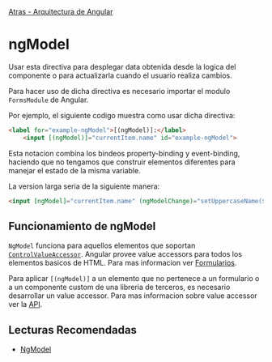 [Atras - Arquitectura de Angular](https://github.com/daniel18acevedo/DA2-Tecnologia/blob/angular/angular-architecture.md)

# ngModel

Usar esta directiva para desplegar data obtenida desde la logica del componente o para actualizarla cuando el usuario realiza cambios.

Para hacer uso de dicha directiva es necesario importar el modulo `FormsModule` de Angular.

Por ejemplo, el siguiente codigo muestra como usar dicha directiva:

```HTML
<label for="example-ngModel">[(ngModel)]:</label>
    <input [(ngModel)]="currentItem.name" id="example-ngModel">
```

Esta notacion combina los bindeos property-binding y event-binding, haciendo que no tengamos que construir elementos diferentes para manejar el estado de la misma variable.

La version larga seria de la siguiente manera:

```HTML
<input [ngModel]="currentItem.name" (ngModelChange)="setUppercaseName($event)" id="example-uppercase">
```

## Funcionamiento de ngModel

`NgModel` funciona para aquellos elementos que soportan [`ControlValueAccessor`](https://angular.dev/api/forms/ControlValueAccessor). Angular provee value accessors para todos los elementos basicos de HTML. Para mas informacion ver [Formularios](https://angular.dev/guide/forms).

Para aplicar `[(ngModel)]` a un elemento que no pertenece a un formulario o a un componente custom de una libreria de terceros, es necesario desarrollar un value accessor. Para mas informacion sobre value accessor ver la [API](https://angular.dev/api/forms/DefaultValueAccessor/).

## Lecturas Recomendadas

- [NgModel](https://angular.dev/guide/directives#displaying-and-updating-properties-with-ngmodel)

